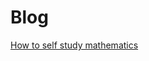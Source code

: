 <!--
[blog]
root = true
[blog.rss]
enabled = true
footer = true
-->

# Blog

[How to self study mathematics](./blog/how_to_self_study_mathematics.md)
